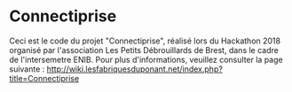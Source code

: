 # Connectiprise

Ceci est le code du projet "Connectiprise", réalisé lors du Hackathon 2018 organisé par l'association Les Petits Débrouillards de Brest, dans le cadre de l'intersemetre ENIB.
Pour plus d'informations, veuillez consulter la page suivante : http://wiki.lesfabriquesduponant.net/index.php?title=Connectiprise
